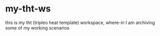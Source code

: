 # my-tht-ws
this is my tht (tripleo heat template) workspace, where-in I am archiving some of my working scenarios
